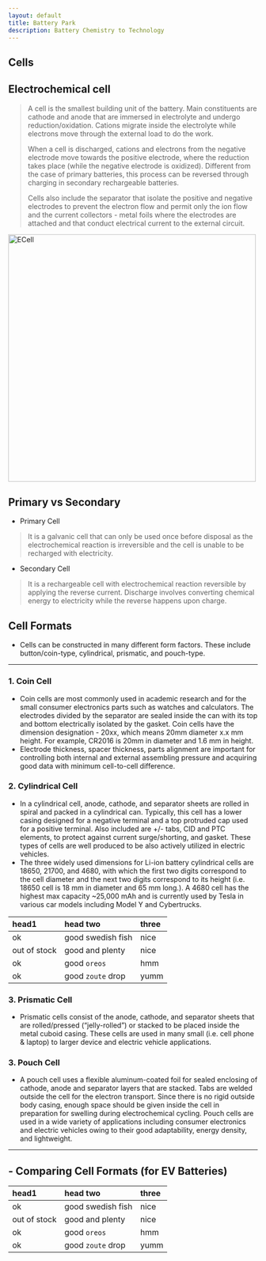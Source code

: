 ```yaml
---
layout: default
title: Battery Park
description: Battery Chemistry to Technology
---
```


## Cells

## Electrochemical cell

> A cell is the smallest building unit of the battery. Main constituents are cathode and anode that are immersed in electrolyte and undergo reduction/oxidation. Cations migrate inside the electrolyte while electrons move through the external load to do the work.
> 
> When a cell is discharged, cations and electrons from the negative electrode move towards the positive electrode, where the reduction takes place (while the negative electrode is oxidized). Different from the case of primary batteries, this process can be reversed through charging in secondary rechargeable batteries.
> 
> Cells also include the separator that isolate the positive and negative electrodes to prevent the electron flow and permit only the ion flow and the current collectors - metal foils where the electrodes are attached and that conduct electrical current to the external circuit.

<img src="https://dl.dropboxusercontent.com/scl/fi/hc0318st6fcb8hsk7kw11/cell-image.png?rlkey=uutzhyefy4uhb1sie5qdr6wpl&raw=1" alt="ECell" style="width:500px; height:auto;">

## Primary vs Secondary

- Primary Cell
> It is a galvanic cell that can only be used once before disposal as the electrochemical reaction is irreversible and the cell is unable to be recharged with electricity.
  
- Secondary Cell
> It is a rechargeable cell with electrochemical reaction reversible by applying the reverse current. Discharge involves converting chemical energy to electricity while the reverse happens upon charge.
>
> 

## Cell Formats
- Cells can be constructed in many different form factors. These include button/coin-type, cylindrical, prismatic, and pouch-type.

-------------------------------------------------------------------------------------
  ### 1. Coin Cell
  * Coin cells are most commonly used in academic research and for the small consumer electronics parts such as   watches and calculators. The electrodes divided by the separator are sealed inside the can with its top and bottom electrically isolated by the gasket. Coin cells have the dimension designation - 20xx, which means 20mm diameter x.x mm height. For example, CR2016 is 20mm in diameter and 1.6 mm in height.
  * Electrode thickness, spacer thickness, parts alignment are important for controlling both internal and external assembling pressure and acquiring good data with minimum cell-to-cell difference.

  ### 2. Cylindrical Cell
  * In a cylindrical cell, anode, cathode, and separator sheets are rolled in spiral and packed in a cylindrical can. Typically, this cell has a lower casing designed for a negative terminal and a top protruded cap used for a positive terminal. Also included are +/- tabs, CID and PTC elements, to protect against current surge/shorting, and gasket. These types of cells are well produced to be also actively utilized in electric vehicles.
  * The three widely used dimensions for Li-ion battery cylindrical cells are 18650, 21700, and 4680, with which the first two digits correspond to the cell diameter and the next two digits correspond to its height (i.e. 18650 cell is 18 mm in diameter and 65 mm long.). A 4680 cell has the highest max capacity ~25,000 mAh and is currently used by Tesla in various car models including Model Y and Cybertrucks.

| head1        | head two          | three |
|:-------------|:------------------|:------|
| ok           | good swedish fish | nice  |
| out of stock | good and plenty   | nice  |
| ok           | good `oreos`      | hmm   |
| ok           | good `zoute` drop | yumm  |

  ### 3. Prismatic Cell
  * Prismatic cells consist of the anode, cathode, and separator sheets that are rolled/pressed (“jelly-rolled”) or stacked to be placed inside the metal cuboid casing. These cells are used in many small (i.e. cell phone & laptop) to larger device and electric vehicle applications.

  ### 3. Pouch Cell
  * A pouch cell uses a flexible aluminum-coated foil for sealed enclosing of cathode, anode and separator layers that are stacked. Tabs are welded outside the cell for the electron transport. Since there is no rigid outside body casing, enough space should be given inside the cell in preparation for swelling during electrochemical cycling. Pouch cells are used in a wide variety of applications including consumer electronics and electric vehicles owing to their good adaptability, energy density, and lightweight.

-------------------------------------------------------------------------------------

## - Comparing Cell Formats (for EV Batteries)

| head1        | head two          | three |
|:-------------|:------------------|:------|
| ok           | good swedish fish | nice  |
| out of stock | good and plenty   | nice  |
| ok           | good `oreos`      | hmm   |
| ok           | good `zoute` drop | yumm  |
